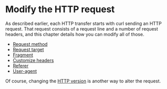 # Modify the HTTP request

As described earlier, each HTTP transfer starts with curl sending an HTTP
request. That request consists of a request line and a number of request
headers, and this chapter details how you can modify all of those.

* [Request method](method.md)
* [Request target](target.md)
* [Fragment](fragment.md)
* [Customize headers](headers.md)
* [Referer](referer.md)
* [User-agent](user-agent.md)

Of course, changing the [HTTP version](../versions/README.md) is another way to alter
the request.
